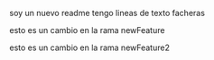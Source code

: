 soy un nuevo readme
tengo lineas de texto facheras

esto es un cambio en la rama newFeature

esto es un cambio en la rama newFeature2

